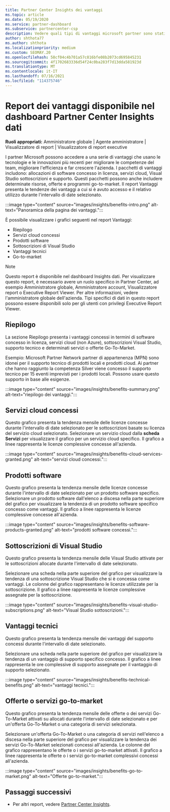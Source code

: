 ```yaml
---
title: Partner Center Insights dei vantaggi
ms.topic: article
ms.date: 05/19/2020
ms.service: partner-dashboard
ms.subservice: partnercenter-csp
description: Vedere quali tipi di vantaggi microsoft partner sono stati concessi per far crescere l'azienda, migliorare l'efficienza e migliorare le competenze del team.
author: shthota77
ms.author: shthota
ms.localizationpriority: medium
ms.custom: SEOMAY.20
ms.openlocfilehash: 58cf04c4b701a57c816bfe08b2073cd695845231
ms.sourcegitcommit: 4f1702683336d54f24c0ba283f7d13dda581923d
ms.translationtype: MT
ms.contentlocale: it-IT
ms.lasthandoff: 07/16/2021
ms.locfileid: "114375746"
---
```

# <a name="benefits-report-available-from-the-partner-center-insights-dashboard"></a>Report dei vantaggi disponibile nel dashboard Partner Center Insights dati

**Ruoli appropriati:** Amministratore globale | Agente amministratore | Visualizzatore di report | Visualizzatore di report executive

I partner Microsoft possono accedere a una serie di vantaggi che usano le tecnologie e le innovazioni più recenti per migliorare le competenze del team, migliorare l'efficienza e far crescere l'azienda. I pacchetti di vantaggi includono: allocazioni di software concesso in licenza, servizi cloud, Visual Studio sottoscrizioni e supporto. Questi pacchetti possono anche includere determinate risorse, offerte e programmi go-to-market. Il report Vantaggi presenta le tendenze dei vantaggi a cui si è avuto accesso e il relativo utilizzo durante l'intervallo di date selezionato.

:::image type="content" source="images/insights/benefits-intro.png" alt-text="Panoramica della pagina dei vantaggi.":::

È possibile visualizzare i grafici seguenti nel report Vantaggi:

- Riepilogo
- Servizi cloud concessi
- Prodotti software
- Sottoscrizioni di Visual Studio
- Vantaggi tecnici
- Go-to-market

 > [!NOTE]
 > Questo report è disponibile nel dashboard Insights dati. Per visualizzare questo report, è necessario avere un ruolo specifico in Partner Center, ad esempio Amministratore globale, Amministratore account, Visualizzatore report o Executive Report Viewer. Per altre informazioni, vedere l'amministratore globale dell'azienda. Tipi specifici di dati in questo report possono essere disponibili solo per gli utenti con privilegi Executive Report Viewer.

## <a name="summary"></a>Riepilogo

La sezione Riepilogo presenta i vantaggi concessi in termini di software concesso in licenza, servizi cloud (non Azure), sottoscrizioni Visual Studio, supporto tecnico e determinati servizi o offerte Go-To-Market.

Esempio: Microsoft Partner Network partner di appartenenza (MPN) sono idonei per il supporto tecnico di prodotti locali e prodotti cloud. Ai partner che hanno raggiunto la competenza Silver viene concesso il supporto tecnico per 15 eventi imprevisti per i prodotti locali. Possono usare questo supporto in base alle esigenze. 

:::image type="content" source="images/insights/benefits-summary.png" alt-text="riepilogo dei vantaggi.":::

## <a name="cloud-services-granted"></a>Servizi cloud concessi

Questo grafico presenta la tendenza mensile delle licenze concesse durante l'intervallo di date selezionato per le sottoscrizioni basate su licenza del servizio cloud selezionato.
Selezionare un servizio cloud dalla **scheda Servizi** per visualizzare il grafico per un servizio cloud specifico. Il grafico a linee rappresenta le licenze complessive concesse all'azienda.

:::image type="content" source="images/insights/benefits-cloud-services-granted.png" alt-text="servizi cloud concessi.":::

## <a name="software-products"></a>Prodotti software

Questo grafico presenta la tendenza mensile delle licenze concesse durante l'intervallo di date selezionato per un prodotto software specifico. Selezionare un prodotto software dall'elenco a discesa nella parte superiore del grafico per visualizzare la tendenza di un prodotto software specifico concesso come vantaggi. Il grafico a linee rappresenta le licenze complessive concesse all'azienda.

:::image type="content" source="images/insights/benefits-software-products-granted.png" alt-text="prodotti software concessi.":::

## <a name="visual-studio-subscriptions"></a>Sottoscrizioni di Visual Studio

Questo grafico presenta la tendenza mensile delle Visual Studio attivate per le sottoscrizioni allocate durante l'intervallo di date selezionato.

Selezionare una scheda nella parte superiore del grafico per visualizzare la tendenza di una sottoscrizione Visual Studio che si è concessa come vantaggi. Le colonne del grafico rappresentano le licenze utilizzate per la sottoscrizione. Il grafico a linee rappresenta le licenze complessive assegnate per la sottoscrizione.

:::image type="content" source="images/insights/benefits-visual-studio-subscriptions.png" alt-text="Visual Studio sottoscrizioni.":::

## <a name="technical-benefits"></a>Vantaggi tecnici

Questo grafico presenta la tendenza mensile dei vantaggi del supporto concessi durante l'intervallo di date selezionato.

Selezionare una scheda nella parte superiore del grafico per visualizzare la tendenza di un vantaggio di supporto specifico concesso. Il grafico a linee rappresenta le ore complessive di supporto assegnate per il vantaggio di supporto selezionato.

:::image type="content" source="images/insights/benefits-technical-benefits.png" alt-text="vantaggi tecnici.":::

## <a name="go-to-market-offers-or-services"></a>Offerte o servizi go-to-market

Questo grafico presenta la tendenza mensile delle offerte o dei servizi Go-To-Market attivati su allocati durante l'intervallo di date selezionato e per un'offerta Go-To-Market o una categoria di servizi selezionata.

Selezionare un'offerta Go-To-Market o una categoria di servizi nell'elenco a discesa nella parte superiore del grafico per visualizzare la tendenza dei servizi Go-To-Market selezionati concessi all'azienda. Le colonne del grafico rappresentano le offerte o i servizi go-to-market attivati. Il grafico a linee rappresenta le offerte o i servizi go-to-market complessivi concessi all'azienda.

:::image type="content" source="images/insights/benefits-go-to-market.png" alt-text="Offerte go-to-market.":::

## <a name="next-steps"></a>Passaggi successivi

- Per altri report, vedere [Partner Center Insights](partner-center-insights.md).
